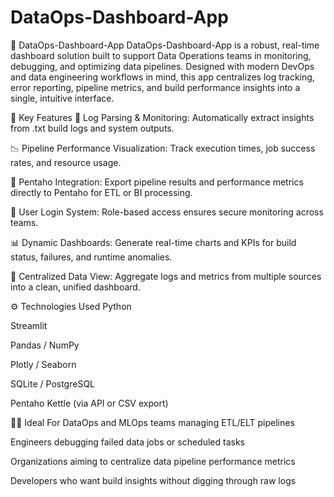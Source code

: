 # DataOps-Dashboard-App

📡 DataOps-Dashboard-App
DataOps-Dashboard-App is a robust, real-time dashboard solution built to support Data Operations teams in monitoring, debugging, and optimizing data pipelines. Designed with modern DevOps and data engineering workflows in mind, this app centralizes log tracking, error reporting, pipeline metrics, and build performance insights into a single, intuitive interface.

🚀 Key Features
🧾 Log Parsing & Monitoring: Automatically extract insights from .txt build logs and system outputs.

📉 Pipeline Performance Visualization: Track execution times, job success rates, and resource usage.

🔄 Pentaho Integration: Export pipeline results and performance metrics directly to Pentaho for ETL or BI processing.

🔐 User Login System: Role-based access ensures secure monitoring across teams.

📊 Dynamic Dashboards: Generate real-time charts and KPIs for build status, failures, and runtime anomalies.

📁 Centralized Data View: Aggregate logs and metrics from multiple sources into a clean, unified dashboard.

⚙️ Technologies Used
Python

Streamlit

Pandas / NumPy

Plotly / Seaborn

SQLite / PostgreSQL

Pentaho Kettle (via API or CSV export)

🧑‍💻 Ideal For
DataOps and MLOps teams managing ETL/ELT pipelines

Engineers debugging failed data jobs or scheduled tasks

Organizations aiming to centralize data pipeline performance metrics

Developers who want build insights without digging through raw logs

